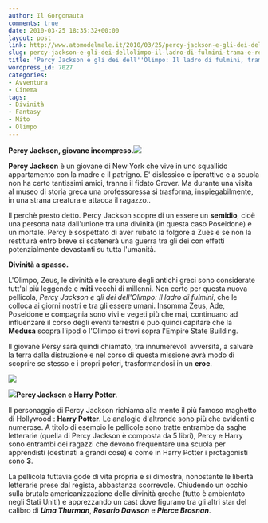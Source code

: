 ```yaml
---
author: Il Gorgonauta
comments: true
date: 2010-03-25 18:35:32+00:00
layout: post
link: http://www.atomodelmale.it/2010/03/25/percy-jackson-e-gli-dei-dellolimpo-il-ladro-di-fulmini-trama-e-recensione/
slug: percy-jackson-e-gli-dei-dellolimpo-il-ladro-di-fulmini-trama-e-recensione
title: 'Percy Jackson e gli dei dell''Olimpo: Il ladro di fulmini, trama e recensione.'
wordpress_id: 7027
categories:
- Avventura
- Cinema
tags:
- Divinità
- Fantasy
- Mito
- Olimpo
---
```


**Percy Jackson, giovane incompreso.[![](http://www.atomodelmale.it/wp-content/uploads/2010/03/Percy-Jackson-Poster-210x300.jpg)](http://www.atomodelmale.it/wp-content/uploads/2010/03/Percy-Jackson-Poster.jpg)**

**Percy Jackson** è un giovane di New York che vive in uno squallido appartamento con la madre e il patrigno. E' dislessico e iperattivo e a scuola non ha certo tantissimi amici, tranne il fidato Grover. Ma durante una visita al museo di storia greca una professoressa si trasforma, inspiegabilmente, in una strana creatura e attacca il ragazzo..

Il perchè presto detto. Percy Jackson scopre di un essere un **semidio**, cioè una persona nata dall'unione tra una divinità (in questa caso Poseidone) e un mortale. Percy è sospettato di aver rubato la folgore a Zues e se non la restituirà entro breve si scatenerà una guerra tra gli dei con effetti potenzialmente devastanti su tutta l'umanità.

**Divinità a spasso.**

L'Olimpo, Zeus, le divinità e le creature degli antichi greci sono considerate tutt'al più leggende e **miti** vecchi di millenni. Non certo per questa nuova pellicola, _Percy Jackson e gli dei dell'Olimpo: Il ladro di fulmini_, che le colloca ai giorni nostri e tra gli essere umani. Insomma Zeus, Ade, Poseidone e compagnia sono vivi e vegeti più che mai, continuano ad influenzare il corso degli eventi terrestri e può quindi capitare che la **Medusa** scopra l'ipod o l'Olimpo si  trovi sopra l'Empire State Building.

<!-- more -->


Il giovane Persy sarà quindi chiamato, tra innumerevoli avversità, a salvare la terra dalla distruzione e nel corso di questa missione avrà modo di scoprire se stesso e i propri poteri, trasformandosi in un **eroe**.


[![](http://www.atomodelmale.it/wp-content/uploads/2010/03/Percy-Jackson-300x199.jpg)](http://www.atomodelmale.it/wp-content/uploads/2010/03/Percy-Jackson.jpg)


**[![](http://www.atomodelmale.it/wp-content/uploads/2010/03/Percy-Jackson-Medusa-243x300.jpg)](http://www.atomodelmale.it/wp-content/uploads/2010/03/Percy-Jackson-Medusa.jpg)Percy Jackson e Harry Potter**.

Il personaggio di Percy Jackson richiama alla mente il più famoso maghetto di Hollywood : **Harry Potter**. Le analogie d'altronde sono più che evidenti e numerose. A titolo di esempio le pellicole sono tratte entrambe da saghe letterarie (quella di Percy Jackson è composta da 5 libri), Percy e Harry sono entrambi dei ragazzi che devono frequentare una scuola per apprendisti (destinati a grandi cose) e come in Harry Potter i protagonisti sono **3**.

La pellicola tuttavia gode di vita propria e si dimostra, nonostante le libertà letterarie prese dal regista, abbastanza scorrevole. Chiudendo un occhio sulla brutale americanizzazione delle divinità greche (tutto è ambientato negli Stati Uniti) e apprezzando un cast dove figurano tra gli altri star del calibro di **_Uma Thurman_**, **_Rosario Dawson_** e **_Pierce Brosnan_**.
